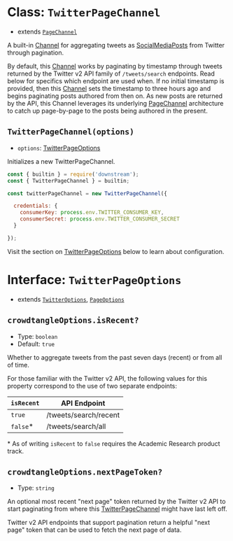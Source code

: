 # Class: `TwitterPageChannel`

- extends [`PageChannel`](../../../channels/page.md)

A built-in [Channel](../../../channels/channel.md) for aggregating tweets as [SocialMediaPosts](../../post.md) from Twitter through pagination.

By default, this [Channel](../../../channels/channel.md) works by paginating by timestamp through tweets returned by the Twitter v2 API family of `/tweets/search` endpoints. Read below for specifics which endpoint are used when. If no initial timestamp is provided, then this [Channel](../../../channels/channel.md) sets the timestamp to three hours ago and begins paginating posts authored from then on. As new posts are returned by the API, this Channel leverages its underlying [PageChannel](../../../channels/page.md) architecture to catch up page-by-page to the posts being authored in the present.

## `TwitterPageChannel(options)`

- `options`: [TwitterPageOptions](#interface-twitterpageoptions)

Initializes a new TwitterPageChannel.

```javascript
const { builtin } = require('downstream');
const { TwitterPageChannel } = builtin;

const twitterPageChannel = new TwitterPageChannel({

  credentials: {
    consumerKey: process.env.TWITTER_CONSUMER_KEY,
    consumerSecret: process.env.TWITTER_CONSUMER_SECRET
  }

});
```

Visit the section on [TwitterPageOptions](#interface-twitterpageoptions) below to learn about configuration.

# Interface: `TwitterPageOptions`
- extends [`TwitterOptions`](./shared/options.md), [`PageOptions`](../../../channels/page.md#interface-pageoptions)

## `crowdtangleOptions.isRecent?`
- Type: `boolean`
- Default: `true`

Whether to aggregate tweets from the past seven days (recent) or from all of time.

For those familiar with the Twitter v2 API, the following values for this property correspond to the use of two separate endpoints:

| `isRecent` | API Endpoint          |
| -----------| --------------------- |
| `true`     | /tweets/search/recent |
| `false`*     | /tweets/search/all    |

\* As of writing `isRecent` to `false` requires the Academic Research product track.

## `crowdtangleOptions.nextPageToken?`

- Type: `string`

An optional most recent "next page" token returned by the Twitter v2 API to start paginating from where this [TwitterPageChannel](#class-twitterpagechannel) might have last left off.

Twitter v2 API endpoints that support pagination return a helpful "next page" token that can be used to fetch the next page of data.